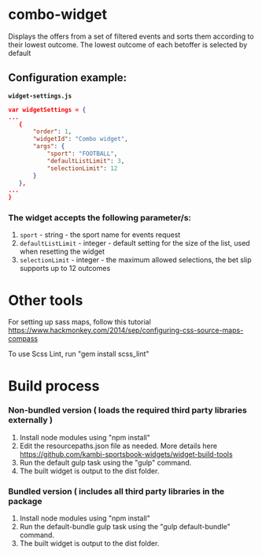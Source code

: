 # combo-widget

Displays the offers from a set of filtered events and sorts them according to their lowest outcome.
The lowest outcome of each betoffer is selected by default

## Configuration example:

__`widget-settings.js`__

```json
var widgetSettings = {
...
   {
       "order": 1,
       "widgetId": "Combo widget",
       "args": {
           "sport": "FOOTBALL",
           "defaultListLimit": 3,
           "selectionLimit": 12
       }
   },
...
}

```

### The widget accepts the following parameter/s:
1. `sport` - string - the sport name for events request
2. `defaultListLimit` - integer - default setting for the size of the list, used when resetting the widget
3. `selectionLimit` - integer - the maximum allowed selections, the bet slip supports up to 12 outcomes

# Other tools

For setting up sass maps, follow this tutorial https://www.hackmonkey.com/2014/sep/configuring-css-source-maps-compass

To use Scss Lint, run "gem install scss_lint"

# Build process

### Non-bundled version ( loads the required third party libraries externally )
1. Install node modules using "npm install"
2. Edit the resourcepaths.json file as needed. More details here https://github.com/kambi-sportsbook-widgets/widget-build-tools
3. Run the default gulp task using the "gulp" command. 
4. The built widget is output to the dist folder.

### Bundled version ( includes all third party libraries in the package
1. Install node modules using "npm install"
2. Run the default-bundle gulp task using the "gulp default-bundle" command.
3. The built widget is output to the dist folder.